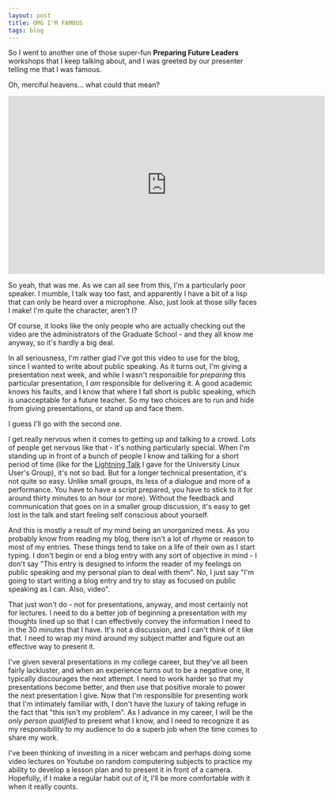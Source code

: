 ```yaml
---
layout: post
title: OMG I'M FAMOUS
tags: blog
---
```


So I went to another one of those super-fun <b>Preparing Future Leaders</b> workshops that I keep talking about, and I was greeted by our presenter telling me that I was famous.

Oh, merciful heavens... what could that mean?

<iframe class="youtube-player" type="text/html" width="640" height="360" src="http://www.youtube.com/embed/qylwzHkfOxs" frameborder="0">Video</iframe>

So yeah, that was me. As we can all see from this, I'm a particularly poor speaker. I mumble, I talk way too fast, and apparently I have a bit of a lisp that can only be heard over a microphone. Also, just look at those silly faces I make! I'm quite the character, aren't I?

Of course, it looks like the only people who are actually checking out the video are the administrators of the Graduate School - and they all know me anyway, so it's hardly a big deal.

In all seriousness, I'm rather glad I've got this video to use for the blog, since I wanted to write about public speaking. As it turns out, I'm giving a presentation next week, and while I wasn't responsible for <i>preparing</i> this particular presentation, I <i>am</i> responsible for delivering it. A good academic knows his faults, and I know that where I fall short is public speaking, which is unacceptable for a future teacher. So my two choices are to run and hide from giving presentations, or stand up and face them.

I guess I'll go with the second one.

I get really nervous when it comes to getting up and talking to a crowd. Lots of people get nervous like that - it's nothing particularly special. When I'm standing up in front of a bunch of people I know and talking for a short period of time (like for the <a href="http://isharacomix.org/2011/10/04/lightning-talk">Lightning Talk</a> I gave for the University Linux User's Group), it's not so bad. But for a longer technical presentation, it's not quite so easy. Unlike small groups, its less of a dialogue and more of a performance. You have to have a script prepared, you have to stick to it for around thirty minutes to an hour (or more). Without the feedback and communication that goes on in a smaller group discussion, it's easy to get lost in the talk and start feeling self conscious about yourself.

And this is mostly a result of my mind being an unorganized mess. As you probably know from reading my blog, there isn't a lot of rhyme or reason to most of my entries. These things tend to take on a life of their own as I start typing. I don't begin or end a blog entry with any sort of objective in mind - I don't say "This entry is designed to inform the reader of my feelings on public speaking and my personal plan to deal with them". No, I just say "I'm going to start writing a blog entry and try to stay as focused on public speaking as I can. Also, video".

That just won't do - not for presentations, anyway, and most certainly not for lectures. I need to do a better job of beginning a presentation with my thoughts lined up so that I can effectively convey the information I need to in the 30 minutes that I have. It's not a discussion, and I can't think of it like that. I need to wrap my mind around my subject matter and figure out an effective way to present it.

I've given several presentations in my college career, but they've all been fairly lackluster, and when an experience turns out to be a negative one, it typically discourages the next attempt. I need to work harder so that my presentations become better, and then use that positive morale to power the next presentation I give. Now that I'm responsible for presenting work that I'm intimately familiar with, I don't have the luxury of taking refuge in the fact that "this isn't my problem". As I advance in my career, I will be the <i>only person qualified</i> to present what I know, and I need to recognize it as my responsibility to my audience to do a superb job when the time comes to share my work.

I've been thinking of investing in a nicer webcam and perhaps doing some video lectures on Youtube on random computering subjects to practice my ability to develop a lesson plan and to present it in front of a camera. Hopefully, if I make a regular habit out of it, I'll be more comfortable with it when it really counts.

